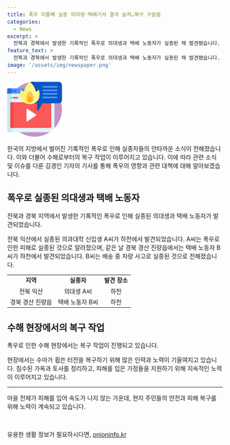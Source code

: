 ```yaml
---
title: 폭우 이틀째 실종 의대생·택배기사 결국 숨져…복구 구슬땀
categories:
  - News
excerpt: >
  전북과 경북에서 발생한 기록적인 폭우로 의대생과 택배 노동자가 실종된 채 발견됐습니다. 의대생 A씨는 하천에서 발견되고, 택배 노동자 B씨는 차량 사고 후 실종됐습니다. 수해 현장에서는 구슬땀을 흘리며 복구 작업이 이어지고 있습니다. 현지에서는 피해가 크고 집이 허물어지며 어려움을 겪고 있습니다. 200년 만의 극한 호우로 인해 터전을 되찾는 데 많은 시간이 필요해 보입니다.
feature_text: >
  전북과 경북에서 발생한 기록적인 폭우로 의대생과 택배 노동자가 실종된 채 발견됐습니다. 의대생 A씨는 하천에서 발견되고, 택배 노동자 B씨는 차량 사고 후 실종됐습니다. 수해 현장에서는 구슬땀을 흘리며 복구 작업이 이어지고 있습니다. 현지에서는 피해가 크고 집이 허물어지며 어려움을 겪고 있습니다. 200년 만의 극한 호우로 인해 터전을 되찾는 데 많은 시간이 필요해 보입니다.
image: '/assets/img/newspaper.png'
---
```


<p><img src="/assets/img/news.png" alt="rentncar 속보" /></p>

<p>한국의 지방에서 벌어진 기록적인 폭우로 인해 실종자들의 안타까운 소식이 전해졌습니다. 이와 더불어 수해로부터의 복구 작업이 이루어지고 있습니다. 이에 따라 관련 소식 및 이슈를 다룬 김경인 기자의 기사를 통해 폭우의 영향과 관련 대책에 대해 알아보겠습니다. </p>

<h2 data-ke-size="size26">폭우로 실종된 의대생과 택배 노동자</h2>

<p>전북과 경북 지역에서 발생한 기록적인 폭우로 인해 실종된 의대생과 택배 노동자가 발견되었습니다.</p>

<p data-ke-size="size16">전북 익산에서 실종된 의과대학 신입생 A씨가 하천에서 발견되었습니다. A씨는 폭우로 인한 피해로 실종된 것으로 알려졌으며, 같은 날 경북 경산 진량읍에서는 택배 노동자 B씨가 하천에서 발견되었습니다. B씨는 배송 중 차량 사고로 실종된 것으로 전해졌습니다.</p>

<table>
    <tr>
        <td style="text-align: center; height: 17px;"><b>지역</b></td>
        <td style="text-align: center; height: 17px;"><b>실종자</b></td>
        <td style="text-align: center; height: 17px;"><b>발견 장소</b></td>
    </tr>
    <tr>
        <td style="text-align: center; height: 17px;">전북 익산</td>
        <td style="text-align: center; height: 17px;">의대생 A씨</td>
        <td style="text-align: center; height: 17px;">하천</td>
    </tr>
    <tr>
        <td style="text-align: center; height: 17px;">경북 경산 진량읍</td>
        <td style="text-align: center; height: 17px;">택배 노동자 B씨</td>
        <td style="text-align: center; height: 17px;">하천</td>
    </tr>
</table>

<h2 data-ke-size="size26">수해 현장에서의 복구 작업</h2>

<p>폭우로 인한 수해 현장에서는 복구 작업이 진행되고 있습니다.</p>

<p data-ke-size="size16">현장에서는 수마가 휩쓴 터전을 복구하기 위해 많은 인력과 노력이 기울여지고 있습니다. 침수된 가옥과 토사를 정리하고, 피해를 입은 가정들을 지원하기 위해 지속적인 노력이 이루어지고 있습니다.</p>

<hr>

<p data-ke-size="size16">마을 전체가 피해를 입어 속도가 나지 않는 가운데, 현지 주민들의 안전과 피해 복구를 위해 노력이 계속되고 있습니다.</p>

<p data-ke-size="size16">&nbsp;</p>
유용한 생활 정보가 필요하시다면, <a href="https://onioninfo.kr" rel="dofollow">onioninfo.kr</a>


